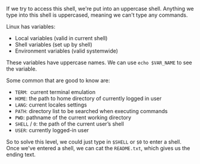 If we try to access this shell, we're put into an uppercase shell. Anything we type into this shell is uppercased, meaning we can't type any commands.

Linux has variables:
- Local variables (valid in current shell)
- Shell variables (set up by shell)
- Environment variables (valid systemwide)

These variables have uppercase names. We can use `echo $VAR_NAME` to see the variable.

Some common that are good to know are:
- `TERM`:  current terminal emulation
- `HOME`: the path to home directory of currently logged in user
- `LANG`: current locales settings
- `PATH`: directory list to be searched when executing commands
- `PWD`: pathname of the current working directory
- `SHELL` / `0`: the path of the current user’s shell
- `USER`: currently logged-in user

So to solve this level, we could just type in `$SHELL` or `$0` to enter a shell. Once we've entered a shell, we can cat the `README.txt`, which gives us the ending text.